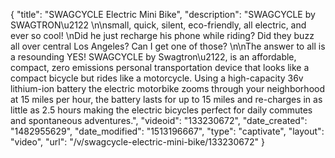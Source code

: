 {
    "title": "SWAGCYCLE Electric Mini Bike",
    "description": "SWAGCYCLE by SWAGTRON\u2122 \n\nsmall, quick, silent, eco-friendly, all electric, and ever so cool! \nDid he just recharge his phone while riding? Did they buzz all over central Los Angeles? Can I get one of those? \n\nThe answer to all is a resounding YES! SWAGCYCLE by Swagtron\u2122, is an affordable, compact, zero emissions personal transportation device that looks like a compact bicycle but rides like a motorcycle. Using a high-capacity 36v lithium-ion battery the electric motorbike zooms through your neighborhood at 15 miles per hour, the battery lasts for up to 15 miles and re-charges in as little as 2.5 hours making the electric bicycles perfect for daily commutes and spontaneous adventures.",
    "videoid": "133230672",
    "date_created": "1482955629",
    "date_modified": "1513196667",
    "type": "captivate",
    "layout": "video",
    "url": "\/v\/swagcycle-electric-mini-bike\/133230672"
}